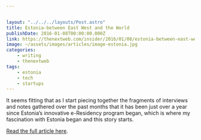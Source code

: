 ```yaml
---


layout: "../../../layouts/Post.astro"
title: Estonia-between East West and the World
publishDate: 2016-01-08T00:00:00.000Z
link: https://thenextweb.com/insider/2016/01/08/estonia-between-east-west-and-the-world/
image: ~/assets/images/articles/image-estonia.jpg
categories:
    - writing
    - thenextweb
tags:
    - estonia
    - tech
    - startups
---
```


It seems fitting that as I start piecing together the fragments of interviews and notes gathered over the past months that it has been just over a year since Estonia’s innovative e-Residency program began, which is where my fascination with Estonia began and this story starts.

[Read the full article here](https://thenextweb.com/insider/2016/01/08/estonia-between-east-west-and-the-world/).
